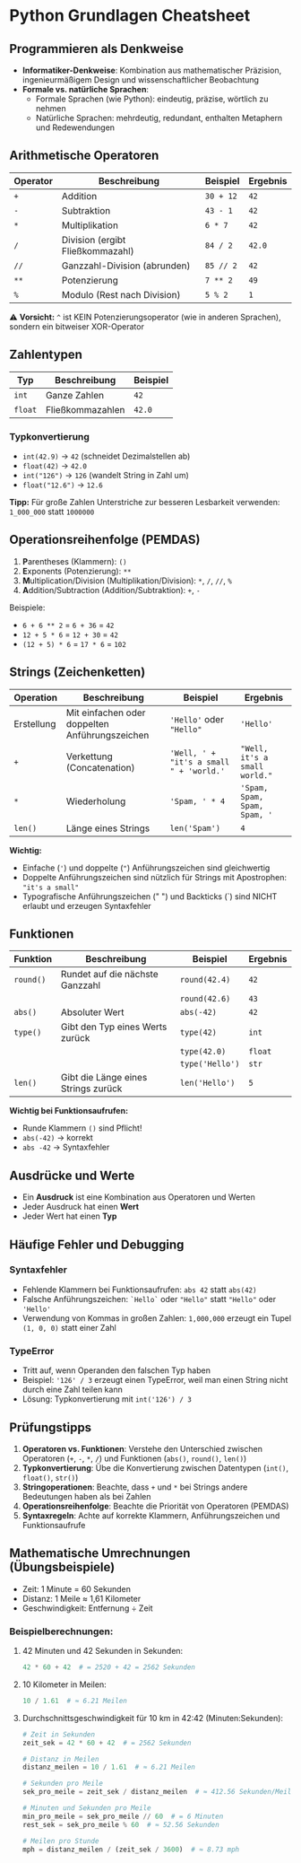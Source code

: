 # Python Grundlagen Cheatsheet

## Programmieren als Denkweise
- **Informatiker-Denkweise**: Kombination aus mathematischer Präzision, ingenieurmäßigem Design und wissenschaftlicher Beobachtung
- **Formale vs. natürliche Sprachen**:
  - Formale Sprachen (wie Python): eindeutig, präzise, wörtlich zu nehmen
  - Natürliche Sprachen: mehrdeutig, redundant, enthalten Metaphern und Redewendungen

## Arithmetische Operatoren

| Operator | Beschreibung | Beispiel | Ergebnis |
|----------|--------------|----------|----------|
| `+` | Addition | `30 + 12` | `42` |
| `-` | Subtraktion | `43 - 1` | `42` |
| `*` | Multiplikation | `6 * 7` | `42` |
| `/` | Division (ergibt Fließkommazahl) | `84 / 2` | `42.0` |
| `//` | Ganzzahl-Division (abrunden) | `85 // 2` | `42` |
| `**` | Potenzierung | `7 ** 2` | `49` |
| `%` | Modulo (Rest nach Division) | `5 % 2` | `1` |

⚠️ **Vorsicht:** `^` ist KEIN Potenzierungsoperator (wie in anderen Sprachen), sondern ein bitweiser XOR-Operator

## Zahlentypen

| Typ | Beschreibung | Beispiel |
|-----|--------------|----------|
| `int` | Ganze Zahlen | `42` |
| `float` | Fließkommazahlen | `42.0` |

### Typkonvertierung
- `int(42.9)` → `42` (schneidet Dezimalstellen ab)
- `float(42)` → `42.0`
- `int("126")` → `126` (wandelt String in Zahl um)
- `float("12.6")` → `12.6`

**Tipp:** Für große Zahlen Unterstriche zur besseren Lesbarkeit verwenden: `1_000_000` statt `1000000`

## Operationsreihenfolge (PEMDAS)
1. **P**arentheses (Klammern): `()`
2. **E**xponents (Potenzierung): `**`
3. **M**ultiplication/Division (Multiplikation/Division): `*`, `/`, `//`, `%`
4. **A**ddition/Subtraction (Addition/Subtraktion): `+`, `-`

Beispiele:
- `6 + 6 ** 2` = `6 + 36` = `42`
- `12 + 5 * 6` = `12 + 30` = `42`
- `(12 + 5) * 6` = `17 * 6` = `102`

## Strings (Zeichenketten)

| Operation | Beschreibung | Beispiel | Ergebnis |
|-----------|--------------|----------|----------|
| Erstellung | Mit einfachen oder doppelten Anführungszeichen | `'Hello'` oder `"Hello"` | `'Hello'` |
| `+` | Verkettung (Concatenation) | `'Well, ' + "it's a small " + 'world.'` | `"Well, it's a small world."` |
| `*` | Wiederholung | `'Spam, ' * 4` | `'Spam, Spam, Spam, Spam, '` |
| `len()` | Länge eines Strings | `len('Spam')` | `4` |

**Wichtig:**
- Einfache (`'`) und doppelte (`"`) Anführungszeichen sind gleichwertig
- Doppelte Anführungszeichen sind nützlich für Strings mit Apostrophen: `"it's a small"`
- Typografische Anführungszeichen (" ") und Backticks (`) sind NICHT erlaubt und erzeugen Syntaxfehler

## Funktionen

| Funktion | Beschreibung | Beispiel | Ergebnis |
|----------|--------------|----------|----------|
| `round()` | Rundet auf die nächste Ganzzahl | `round(42.4)` | `42` |
| | | `round(42.6)` | `43` |
| `abs()` | Absoluter Wert | `abs(-42)` | `42` |
| `type()` | Gibt den Typ eines Werts zurück | `type(42)` | `int` |
| | | `type(42.0)` | `float` |
| | | `type('Hello')` | `str` |
| `len()` | Gibt die Länge eines Strings zurück | `len('Hello')` | `5` |

**Wichtig bei Funktionsaufrufen:**
- Runde Klammern `()` sind Pflicht!
- `abs(-42)` → korrekt
- `abs -42` → Syntaxfehler

## Ausdrücke und Werte
- Ein **Ausdruck** ist eine Kombination aus Operatoren und Werten
- Jeder Ausdruck hat einen **Wert**
- Jeder Wert hat einen **Typ**

## Häufige Fehler und Debugging

### Syntaxfehler
- Fehlende Klammern bei Funktionsaufrufen: `abs 42` statt `abs(42)`
- Falsche Anführungszeichen: `` `Hello` `` oder `"Hello"` statt `"Hello"` oder `'Hello'`
- Verwendung von Kommas in großen Zahlen: `1,000,000` erzeugt ein Tupel `(1, 0, 0)` statt einer Zahl

### TypeError
- Tritt auf, wenn Operanden den falschen Typ haben
- Beispiel: `'126' / 3` erzeugt einen TypeError, weil man einen String nicht durch eine Zahl teilen kann
- Lösung: Typkonvertierung mit `int('126') / 3`

## Prüfungstipps
1. **Operatoren vs. Funktionen**: Verstehe den Unterschied zwischen Operatoren (`+`, `-`, `*`, `/`) und Funktionen (`abs()`, `round()`, `len()`)
2. **Typkonvertierung**: Übe die Konvertierung zwischen Datentypen (`int()`, `float()`, `str()`)
3. **Stringoperationen**: Beachte, dass `+` und `*` bei Strings andere Bedeutungen haben als bei Zahlen
4. **Operationsreihenfolge**: Beachte die Priorität von Operatoren (PEMDAS)
5. **Syntaxregeln**: Achte auf korrekte Klammern, Anführungszeichen und Funktionsaufrufe

## Mathematische Umrechnungen (Übungsbeispiele)
- Zeit: 1 Minute = 60 Sekunden
- Distanz: 1 Meile ≈ 1,61 Kilometer
- Geschwindigkeit: Entfernung ÷ Zeit

### Beispielberechnungen:
1. 42 Minuten und 42 Sekunden in Sekunden:
   ```python
   42 * 60 + 42  # = 2520 + 42 = 2562 Sekunden
   ```

2. 10 Kilometer in Meilen:
   ```python
   10 / 1.61  # ≈ 6.21 Meilen
   ```

3. Durchschnittsgeschwindigkeit für 10 km in 42:42 (Minuten:Sekunden):
   ```python
   # Zeit in Sekunden
   zeit_sek = 42 * 60 + 42  # = 2562 Sekunden
   
   # Distanz in Meilen
   distanz_meilen = 10 / 1.61  # ≈ 6.21 Meilen
   
   # Sekunden pro Meile
   sek_pro_meile = zeit_sek / distanz_meilen  # ≈ 412.56 Sekunden/Meile
   
   # Minuten und Sekunden pro Meile
   min_pro_meile = sek_pro_meile // 60  # = 6 Minuten
   rest_sek = sek_pro_meile % 60  # ≈ 52.56 Sekunden
   
   # Meilen pro Stunde
   mph = distanz_meilen / (zeit_sek / 3600)  # ≈ 8.73 mph
   ```
